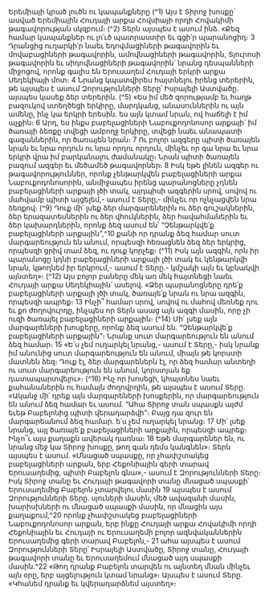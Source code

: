 
Երեմիայի կրած լուծն ու կապանքները
(^1) Այս է Տիրոջ խոսքը՝ ասված Երեմիային Հուդայի արքա Հովսիայի որդի Հովակիմի թագավորության սկզբում։
(^2) Տերն այսպես է ասում ինձ. «Քեզ համար կապանքներ ու լո՛ւծ պատրաստիր եւ գցի՛ր պարանոցիդ։ 3 Դրանցից
ուղարկի՛ր նաեւ եդովմացիների թագավորին եւ մովաբացիների թագավորին, ամովնացիների թագավորին, Տյուրոսի
թագավորին եւ սիդովնացիների թագավորին՝ նրանց դեսպանների միջոցով, որոնք գալիս են Երուսաղեմ Հուդայի երկրի
արքա Սեդեկիայի մոտ։ 4 Նրանց կպատվիրես հայտնելու իրենց տերերին, թե այսպես է ասում Զորությունների Տերը՝
Իսրայելի Աստվածը. այսպես կասեք ձեր տերերին.
(^5) «Ես իմ մեծ զորությամբ եւ հաղթ բազուկով ստեղծեցի երկիրը, մարդկանց, անասուններին ու այն ամենը, ինչ կա
երկրի երեսին. ես այն կտամ նրան, ով հաճելի է իմ աչքին։ 6 Արդ, ես ինքս բաբելացիների Նաբուքոդոնոսոր արքայի՝ իմ
ծառայի ձեռքը տվեցի ամբողջ երկիրը, տվեցի նաեւ անապատի գազաններին, որ ծառայեն նրան։ 7 Ու բոլոր ազգերը
պիտի ծառայեն նրան եւ նրա որդուն ու նրա որդու որդուն, մինչեւ որ գա նրա եւ նրա երկրի վրա իմ բարկանալու
ժամանակը։ Նրան պիտի ծառայեն բազում ազգեր եւ մեծամեծ թագավորներ։ 8 Իսկ եթե լինեն ազգեր ու
թագավորություններ, որոնք չենթարկվեն բաբելացիների արքա Նաբուքոդոնոսորին, անմիջապես իրենց
պարանոցները չդնեն բաբելացիների արքայի լծի տակ, այդպիսի ազգերին սրով, սովով ու մահվամբ պիտի այցելեմ,-
ասում է Տերը,- մինչեւ որ ոչնչացվեն նրա ձեռքով։
(^9) Դուք մի՛ լսեք ձեր մարգարեներին ու ձեր գուշակներին, ձեր երազատեսներին ու ձեր վհուկներին, ձեր
հավահմաներին եւ ձեր կախարդներին, որոնք ձեզ ասում են՝ “Չենթարկվե՛ք բաբելացիների արքային”,^10 քանի որ դրանք
ձեզ համար սուտ մարգարեություն են անում, որպեսզի հեռացնեն ձեզ ձեր երկրից, որպեսզի ցրիվ տամ ձեզ, ու դուք
կորչեք։
(^11) Իսկ այն ազգին, որն իր պարանոցը կդնի բաբելացիների արքայի լծի տակ եւ կենթարկվի նրան, կթողնեմ իր
երկրում,- ասում է Տերը.- կմշակի այն եւ կբնակվի այնտեղ»։
(^12) Այս բոլոր բաները մեկ առ մեկ հայտնեցի նաեւ Հուդայի արքա Սեդեկիային՝ ասելով. «Ձեր պարանոցները դրե՛ք
բաբելացիների արքայի լծի տակ, ծառայե՛ք նրան ու նրա ազգին, որպեսզի ապրեք։ 13 Ինչի՞ համար սրով, սովով ու մահով
մեռնեք դու եւ քո ժողովուրդը, ինչպես որ Տերն ասաց այն ազգի մասին, որը չի ուզի ծառայել բաբելացիների արքային։
(^14) Մի՛ լսեք այն մարգարեների խոսքերը, որոնք ձեզ ասում են. “Չենթարկվե՛ք բաբելացիների արքային”։ Նրանք սուտ
մարգարեություն են անում ձեզ համար։ 15 «Ե՛ս չեմ ուղարկել նրանց,- ասում է Տերը,- իսկ նրանք իմ անունից սուտ
մարգարեություն են անում, միայն թե կորստի մատնեն ձեզ։ Դուք էլ, ձեր մարգարեներն էլ, որ ձեզ համար անտեղի ու
սուտ մարգարեություն են անում, կորստյան եք դատապարտվելու»։
(^16) Ինչ որ խոսեցի, կհայտնես նաեւ քահանաներին ու համայն ժողովրդին, թե այսպես է ասում Տերը. «Ականջ մի՛ դրեք
այն մարգարեների խոսքերին, որ մարգարեություն են անում ձեզ համար եւ ասում. “Ահա Տիրոջ տան սպասքն այժմ եւեթ
Բաբելոնից պիտի վերադարձվի”։ Բայց դա զուր են մարգարեանում ձեզ համար. ե՛ս չեմ ուղարկել նրանց։ 17 Մի՛ լսեք
նրանց, այլ ծառայե՛ք բաբելացիների արքային, որպեսզի ապրեք։ Ինչո՞ւ այս քաղաքն ավերակ դառնա։ 18 Եթե
մարգարեներ են, ու նրանց մեջ կա Տիրոջ խոսքը, թող գան դեմս կանգնեն»։ Տերն այսպես է ասում. «Մնացած սպասքը,
որ չհափշտակեց բաբելացիների արքան, երբ Հեքոնիային գերի տարավ Երուսաղեմից, պիտի Բաբելոն գնա»,- ասում է
Զորությունների Տերը։ Իսկ Տիրոջ տանը եւ Հուդայի թագավորի տանը մնացած սպասքի՝ Երուսաղեմից Բաբելոն
չտարվելու մասին 19 այսպես է ասում Զորությունների Տերը. սյուների մասին, մեծ ավազանի մասին, խարիսխների ու
մնացած սպասքի մասին, որ մնացին այս քաղաքում,^20 որոնք չհափշտակեց բաբելացիների Նաբուքոդոնոսոր արքան,
երբ ինքը Հուդայի արքա Հովակիմի որդի Հեքոնիային եւ Հուդայի ու Երուսաղեմի բոլոր ազնվականներին Երուսաղեմից
գերի տարավ Բաբելոն,- 21 ահա այսպես է ասում Զորությունների Տերը՝ Իսրայելի Աստվածը, Տիրոջ տանը, Հուդայի
թագավորի տանը եւ Երուսաղեմում մնացած այդ սպասքի մասին.^22 «Թող դրանք Բաբելոն տարվեն ու այնտեղ մնան
մինչեւ այն օրը, երբ այցելություն կտամ նրանց»։ Այսպես է ասում Տերը. «Կհանեմ դրանք եւ կվերադարձնեմ այստեղ»։
